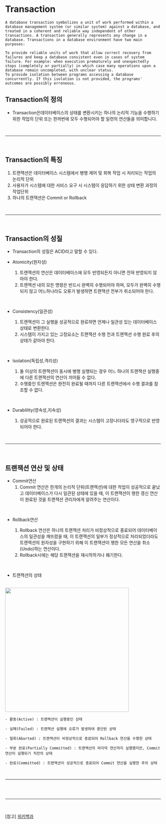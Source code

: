 # Transaction

```
A database transaction symbolizes a unit of work performed within a database management system (or similar system) against a database, and treated in a coherent and reliable way independent of other transactions. A transaction generally represents any change in a database. Transactions in a database environment have two main purposes:

To provide reliable units of work that allow correct recovery from failures and keep a database consistent even in cases of system failure. For example: when execution prematurely and unexpectedly stops (completely or partially) in which case many operations upon a database remain uncompleted, with unclear status.
To provide isolation between programs accessing a database concurrently. If this isolation is not provided, the programs' outcomes are possibly erroneous.
```

## Transaction의 정의

- Transaction은데이터베이스의 상태를 변환시키는 하나의 논리적 기능을 수행하기 위한 작업의 단위 또는 한꺼번에 모두 수행되어야 할 일련의 연산들을 의미합니다.

<br />
<hr />
<br />

## Transaction의 특징

  1. 트랜잭션은 데이터베이스 시스템에서 병행 제어 및 회복 작업 시 처리되는 작업의 논리적 단위
  2. 사용자가 시스템에 대한 서비스 요구 시 시스템이 응답하기 위한 상태 변환 과정의 작업단위
  3. 하나의 트랜잭션은 Commit or Rollback

<br />
<hr />
<br />

## Transaction의 성질
- Transaction의 성질은 ACID라고 말할 수 있다.

- Atomicity(원자성)

    1. 트랜잭션의 연산은 데이터베이스에 모두 반영되든지 아니면 전혀 반영되지 않아야 한다.
    2. 트랜잭션 내의 모든 명령은 반드시 완벽히 수행되어야 하며, 모두가 완벽히 수행되지 않고 어느하나라도 오류가 발생하면 트랜잭션 전부가 취소되어야 한다.

<br />

- Consistency(일관성)

    1. 트랜잭션이 그 실행을 성공적으로 완료하면 언제나 일관성 있는 데이터베이스 상태로 변환한다.
    2. 시스템이 가지고 있는 고정요소는 트랜잭션 수행 전과 트랜잭션 수행 완료 후의 상태가 같아야 한다.

<br />

- Isolation(독립성,격리성)

    1. 둘 이상의 트랜잭션이 동시에 병행 실행되는 경우 어느 하나의 트랜잭션 실행중에 다른 트랜잭션의 연산이 끼어들 수 없다.
    2. 수행중인 트랜잭션은 완전히 완료될 때까지 다른 트랜잭션에서 수행 결과를 참조할 수 없다.

<br />

- Durablility(영속성,지속성)

    1. 성공적으로 완료된 트랜잭션의 결과는 시스템이 고장나더라도 영구적으로 반영되어야 한다.

<br />
<hr />
<br />

##  트랜잭션 연산 및 상태 
- Commit연산
    1. Commit 연산은 한개의 논리적 단위(트랜잭션)에 대한 작업이 성공적으로 끝났고 데이터베이스가 다시 일관된 상태에 있을 때, 이 트랜잭션이 행한 갱신 연산이 완료된 것을 트랜잭션 관리자에게 알려주는 연산이다.

<br />

- Rollback연산

    1. Rollback 연산은 하나의 트랜잭션 처리가 비정상적으로 종료되어 데이터베이스의 일관성을 깨뜨렸을 때, 이 트랜잭션의 일부가 정상적으로 처리되었더라도 트랜잭션의 원자성을 구현하기 위해 이 트랜잭션이 행한 모든 연산을 취소(Undo)하는 연산이다.
    2. Rollback시에는 해당 트랜잭션을 재시작하거나 폐기한다.

<br />

- 트랜잭션의 상태

<br />

<img src="https://img1.daumcdn.net/thumb/R1280x0/?scode=mtistory2&fname=https%3A%2F%2Ft1.daumcdn.net%2Fcfile%2Ftistory%2F999C55345B6D2ED308" width=400>

<br />

    
    - 활동(Active) : 트랜잭션이 실행중인 상태

    - 실패(Failed) : 트랜잭션 실행에 오류가 발생하여 중단된 상태

    - 철회(Aborted) : 트랜잭션이 비정상적으로 종료되어 Rollback 연산을 수행한 상태

    - 부분 완료(Partially Committed) : 트랜잭션의 마지막 연산까지 실행했지만, Commit 연산이 실행되기 직전의 상태

    - 완료(Committed) : 트랜잭션이 성공적으로 종료되어 Commit 연산을 실행한 후의 상태

<br />
<hr />
<br />


<br />
<hr />
<br />

[참고] [위키백과](https://en.wikipedia.org/wiki/Database_transaction)

